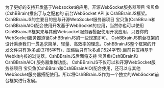 为了更好的支持开发基于Websocket的应用，开源WebSocket服务器项目 宝贝鱼(CshBBrain)推出了与之配套的 前台WebSocket API js CshBBrainJS框架。CshBBrainJS的主要目的是与开源WebSocket服务器项目 宝贝鱼(CshBBrain和CshBBrainAIO)配合使用开发基于WebSocket的应用，当然你也可以使用CshBBrainJS框架来与其他Websocket服务器搭配使用开发应用，只要你的WebSocket服务器遵循CshBBrainJS的一些规定即可。
 CshBBrainJS前台框架的设计秉承我们一贯追求简单、轻量、高效率的理念。CshBBrainJS整个框架的开发文件只有3k多点(3765字节)，压缩后只有1k多点(1524字节).目前只支持基于Webkit内核的浏览器。CshBBrainJS后面将支持 宝贝鱼(CshBBrain和CshBBrainAIO) 服务器集群功能。
 CshBBrainJS不仅可以和开源WebSocket服务器项目 宝贝鱼(CshBBrain和CshBBrainAIO)配合使用，还可以与其他WebSocket服务器搭配使用。所以将CshBBrainJS作为一个独立的WebSocket前台框架进行发展。